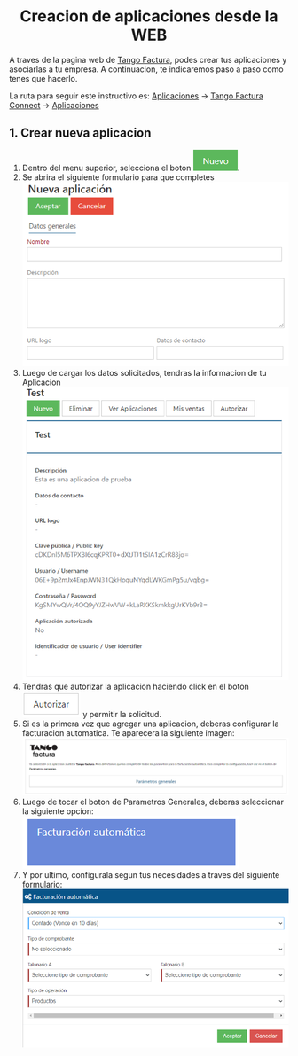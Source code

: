 <h1 align="center">Creacion de aplicaciones desde la WEB</h1>

A traves de la pagina web de [Tango Factura](http://www.tangofactura.com), podes crear tus aplicaciones y asociarlas a tu empresa. A continuacion, te indicaremos paso a paso como tenes que hacerlo.

La ruta para seguir este instructivo es: [Aplicaciones](https://www.tangofactura.com/Home/BsDashboard#9) -> [Tango Factura Connect](https://www.tangofactura.com/PGR/ConfiguracionApi) -> [Aplicaciones](https://www.tangofactura.com/PGR/Aplicaciones)

<h2>1. Crear nueva aplicacion</h2>

<ol>
    <li>Dentro del menu superior, selecciona el boton <img src="./imagenes/btnNuevo.png" alt="NUEVO" >.</li>
    <li>Se abrira el siguiente formulario para que completes <br>
    <img src="./imagenes/FormularioNuevaAplicacion.png" alt="Formulario Nueva Aplicacion">
    </li>
    <li>Luego de cargar los datos solicitados, tendras la informacion de tu Aplicacion <br>
    <img src="./imagenes/InformacionAplicacion.png" alt="Informacion Nueva Aplicacion">
    </li>
    <li>Tendras que autorizar la aplicacion haciendo click en el boton <img src="./imagenes/btnAutorizar.png" alt="AUTORIZAR"> y permitir la solicitud.</li>
    <li>Si es la primera vez que agregar una aplicacion, deberas configurar la facturacion automatica. Te aparecera la siguiente imagen: <br>
    <img src="./imagenes/AutorizarFacturacionAutomatica.png" alt="Autorizar facturacion automatica">
    </li>
    <li>Luego de tocar el boton de Parametros Generales, deberas seleccionar la siguiente opcion: 
        <img src="./imagenes/btnFacturacionAutomatica.png" alt="Boton Facturacion Automatica">
    </li>
    <li>Y por ultimo, configurala segun tus necesidades a traves del siguiente formulario: <br>
    <img src="./imagenes/FormularioFacturacionAutomatica.png" alt="Formulario de configuracion de Facturacion Automatica">
    </li>
</ol>
